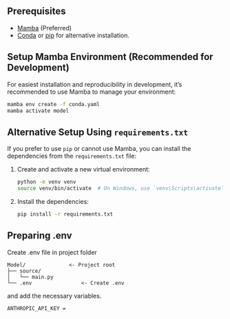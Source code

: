 ## Prerequisites

- [Mamba](https://mamba.readthedocs.io/en/latest/installation/mamba-installation.html#mamba-install) (Preferred)
- [Conda](https://docs.conda.io/projects/conda/en/latest/user-guide/install/index.html) or [pip](https://pip.pypa.io/en/stable/installation/) for alternative installation.

## Setup Mamba Environment (Recommended for Development)

For easiest installation and reproducibility in development, it’s recommended to use Mamba to manage your environment:

```bash
mamba env create -f conda.yaml
mamba activate model
```

## Alternative Setup Using `requirements.txt`

If you prefer to use `pip` or cannot use Mamba, you can install the dependencies from the `requirements.txt` file:

1. Create and activate a new virtual environment:
   ```bash
   python -m venv venv
   source venv/bin/activate  # On Windows, use `venv\Scripts\activate`
   ```

2. Install the dependencies:
   ```bash
   pip install -r requirements.txt
   ```

## Preparing .env
Create .env file in project folder

```
Model/              <- Project root
├── source/
│   └── main.py
└── .env                <- Create .env
```

and add the necessary variables.
```
ANTHROPIC_API_KEY = 
```
